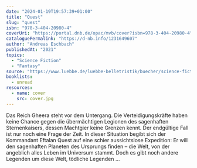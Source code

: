 ```yaml
---
date: "2024-01-19T19:57:39+01:00"
title: "Quest"
slug: "quest"
isbn: "978-3-404-20980-4"
coverUri: "https://portal.dnb.de/opac/mvb/cover?isbn=978-3-404-20980-4"
cataloguePermalink: "https://d-nb.info/1231649607"
author: "Andreas Eschbach"
publishedAt: "2021"
topics:
  - "Science Fiction"
  - "Fantasy"
source: "https://www.luebbe.de/luebbe-belletristik/buecher/science-fiction-romane/quest/id_8790694"
booklists:
  - unread
resources:
  - name: cover
    src: cover.jpg
---
```


Das Reich Gheera steht vor dem Untergang. Die Verteidigungskräfte haben keine 
Chance gegen die übermächtigen Legionen des sagenhaften Sternenkaisers, dessen 
Machtgier keine Grenzen kennt. Der endgültige Fall ist nur noch eine Frage der 
Zeit. In dieser Situation begibt sich der Kommandant Eftalan Quest auf eine 
schier aussichtslose Expedition: Er will den sagenhaften Planeten des Ursprungs 
finden – die Welt, von der angeblich alles Leben im Universum stammt. Doch es 
gibt noch andere Legenden um diese Welt, tödliche Legenden ...
